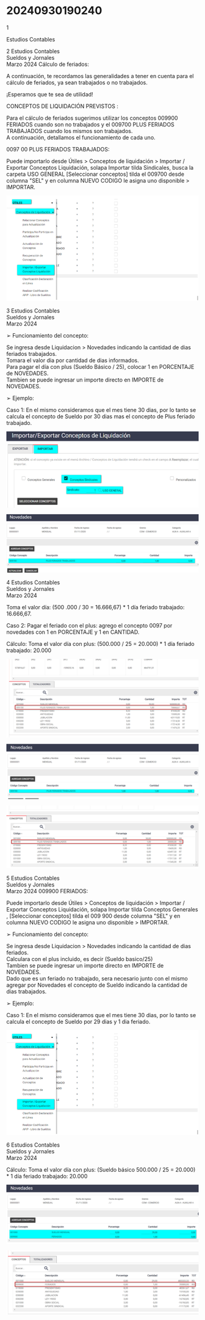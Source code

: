 # 20240930190240

 1 
 
  
Estudios Contables  


 
 
 
 2 Estudios Contables  
Sueldos y Jornales  
Marzo 2024  Cálculo de feriados:  
 
A continuación, te recordamos las generalidades a  tener en cuenta para el cálculo de 
feriados, ya sean trabajados o no trabajados.  
 
¡Esperamos que te sea de utilidad!  
 
CONCEPTOS DE LIQUIDACIÓN PREVISTOS : 
 
Para el cálculo de feriados sugerimos utilizar los conceptos 009900 FERIADOS  cuando 
son no trabajados y el 009700 PLUS FERIADOS TRABAJADOS  cuando los mismos son 
trabajados.  
A continuación, detallamos el funcionamiento de cada uno.  
 
0097 00 PLUS FERIADOS TRABAJADOS:  
 
Puede importarlo desde Útiles > Conceptos de liquidación > Importar / Exportar 
Conceptos Liquidación, solapa  Importar  tilda  Sindicales,  busca la carpeta  USO 
GENERAL  [Seleccionar conceptos]  tilda el 009700 desde columna "SEL" y en 
columna NUEVO CODIGO le asigna uno disponible  > IMPORTAR.  
 
 
 


![Image 1 from page 1](images/image_1_1.png)

 
 
 
 3 Estudios Contables  
Sueldos y Jornales  
Marzo 2024   
 
 
➢ Funcionamiento del concepto:  
 
Se ingresa desde Liquidacion > Novedades  indicando la cantidad de dias feriados 
trabajados.  
Tomara el valor dia por cantidad de dias informados.  
Para pagar el día con plus (Sueldo Básico / 25), colocar 1 en PORCENTAJE de 
NOVEDADES.  
Tambien se puede ingresar un importe directo en IMPORTE de NOVEDADES.  
 
➢ Ejemplo:  
  
Caso 1:  En el mismo consideramos que el mes tiene 30 dias, por lo tanto se calcula el 
concepto de Sueldo por 30 dias mas el concepto de Plus feriado trabajado.  
 
 
 


![Image 1 from page 2](images/image_2_1.png)

![Image 2 from page 2](images/image_2_2.png)

 
 
 
 4 Estudios Contables  
Sueldos y Jornales  
Marzo 2024   
 
Toma el valor día: (500 .000 / 30 = 16.666,67) * 1 día feriado trabajado: 16.666,67.  
 
Caso 2:  Pagar el feriado con el plus: agrego el concepto 0097 por novedades con 1 en 
PORCENTAJE y 1 en CANTIDAD.  
 
 
 
 
 
 
Cálculo: Toma el valor día con plus: (500.000 / 25 = 20.000) * 1 día feriado trabajado: 
20.000  
 
 
 


![Image 1 from page 3](images/image_3_1.png)

![Image 2 from page 3](images/image_3_2.png)

![Image 3 from page 3](images/image_3_3.png)

 
 
 
 5 Estudios Contables  
Sueldos y Jornales  
Marzo 2024  009900 FERIADOS:  
 
Puede importarlo desde Útiles > Conceptos de liquidación > Importar / Exportar 
Conceptos Liquidación, solapa  Importar  tilda  Conceptos Generales , [Seleccionar 
conceptos]  tilda el 009 900 desde columna "SEL" y en columna NUEVO CODIGO le 
asigna uno disponible  > IMPORTAR.  
 
 
 
 
 
➢ Funcionamiento del concepto:  
 
Se ingresa desde Liquidacion > Novedades  indicando la cantidad de dias feriados.  
Calculara con el plus incluido, es decir (Sueldo basico/25)  
Tambien se puede ingresar un importe directo en IMPORTE de NOVEDADES.  
Dado que es un feriado no trabajado, sera necesario junto con el mismo agregar por 
Novedades el concepto de Sueldo indicando la cantidad de dias trabajados.  
 
 
➢ Ejemplo:  
  
Caso 1:  En el mismo consideramos que el mes tiene 30 dias, por lo tanto se calcula el 
concepto de Sueldo por 29 dias y 1 dia feriado.  
 


![Image 1 from page 4](images/image_4_1.png)

 
 
 
 6 Estudios Contables  
Sueldos y Jornales  
Marzo 2024   
 
 
 
Cálculo: Toma el valor día con plus: (Sueldo básico 500.000 / 25 = 20.000) * 1 día 
feriado trabajado: 20.000  
 
 
 


![Image 1 from page 5](images/image_5_1.png)

![Image 2 from page 5](images/image_5_2.png)

